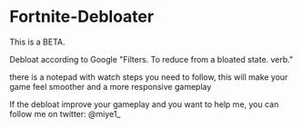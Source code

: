   # Fortnite-Debloater
  This is a BETA. 
  
  Debloat according to Google "Filters. To reduce from a bloated state. verb."
  
  there is a notepad with watch steps you need to follow, this will make your game feel smoother and a more responsive gameplay
  
  If the debloat improve your gameplay and you want to help me, you can follow me on twitter: @miye1_
